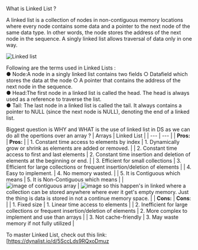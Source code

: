 What is Linked List ?

A linked list is a collection of nodes in non-contiguous memory locations where every node contains some data and a pointer to the next node of the same data type. In other words, the node stores the address of the next node in the sequence. A singly linked list allows traversal of data only in one way.

![Linked list](https://user-images.githubusercontent.com/86508200/226925875-04315102-7635-47bd-b258-4d35f29091f5.png)

Following are the terms used in Linked Lists :<br>
  ● Node:A node in a singly linked list contains two fields ○ Datafield which stores the data at the node ○ A pointer that contains the address of the next node in the sequence. <br>
  ● Head:The first node in a linked list is called the head. The head is always used as a reference to traverse the list. <br>
  ● Tail: The last node in a linked list is called the tail. It always contains a pointer to NULL (since the next node is NULL), denoting the end of a linked list.<br>
  
 Biggest question is WHY and WHAT is the use of linked list in DS as we can do all the opertions over an array ?
|  Arrays  |  Linked List |
| --- | --- |
| **Pros:** | **Pros:** |
| 1. Constant time access to elements by index | 1. Dynamically grow or shrink as elements are added or removed. |
| 2. Constant time access to first and last elements | 2. Constant time insertion and deletion of elements at the beginning or end. |
| 3. Efficient for small collections | 3. Efficient for large collections or frequent insertion/deletion of elements |
| 4. Easy to implement. | 4. No memory wasted. |
| 5. It is Contiguous which means | 5. It is Non-Contiguous which means |
| ![image of contiguous array](https://user-images.githubusercontent.com/86508200/226931273-b7bc6add-3ab7-4318-aaf2-c4fbd63f1eb0.png) | ![image](https://user-images.githubusercontent.com/86508200/226934523-e5f8e5e7-a9bb-4e04-bdea-40483a0ccfa4.png) so this happen's in linked where a collection can be stored anywhere where ever it get's empty memory. Just the thing is data is stored in not a continue memory space. |
| **Cons:** | **Cons**: |
| 1. Fixed size | 1. Linear time access to elements |
| 2. Inefficient for large collections or frequent insertion/deletion of elements | 2. More complex to implement and use than arrays |
| 3. Not cache-friendly | 3. May waste memory if not fully utilized |

To master Linked List, check out this link: [https://dynalist.io/d/5SccLds9RQxoDmuz


